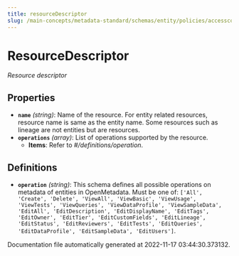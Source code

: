 ```yaml
---
title: resourceDescriptor
slug: /main-concepts/metadata-standard/schemas/entity/policies/accesscontrol/resourcedescriptor
---
```


# ResourceDescriptor

*Resource descriptor*

## Properties

- **`name`** *(string)*: Name of the resource. For entity related resources, resource name is same as the entity name. Some resources such as lineage are not entities but are resources.
- **`operations`** *(array)*: List of operations supported by the resource.
  - **Items**: Refer to *#/definitions/operation*.
## Definitions

- **`operation`** *(string)*: This schema defines all possible operations on metadata of entities in OpenMetadata. Must be one of: `['All', 'Create', 'Delete', 'ViewAll', 'ViewBasic', 'ViewUsage', 'ViewTests', 'ViewQueries', 'ViewDataProfile', 'ViewSampleData', 'EditAll', 'EditDescription', 'EditDisplayName', 'EditTags', 'EditOwner', 'EditTier', 'EditCustomFields', 'EditLineage', 'EditStatus', 'EditReviewers', 'EditTests', 'EditQueries', 'EditDataProfile', 'EditSampleData', 'EditUsers']`.


Documentation file automatically generated at 2022-11-17 03:44:30.373132.
